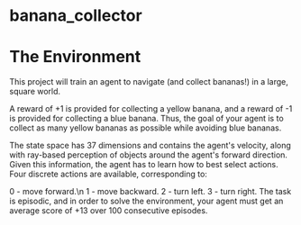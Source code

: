 # banana_collector


# The Environment


This project will train an agent to navigate (and collect bananas!) in a large, square world.

A reward of +1 is provided for collecting a yellow banana, and a reward of -1 is provided for collecting a blue banana. Thus, the goal of your agent is to collect as many yellow bananas as possible while avoiding blue bananas.

The state space has 37 dimensions and contains the agent's velocity, along with ray-based perception of objects around the agent's forward direction. Given this information, the agent has to learn how to best select actions. Four discrete actions are available, corresponding to:

0 - move forward.\n
1 - move backward.
2 - turn left.
3 - turn right.
The task is episodic, and in order to solve the environment, your agent must get an average score of +13 over 100 consecutive episodes.





